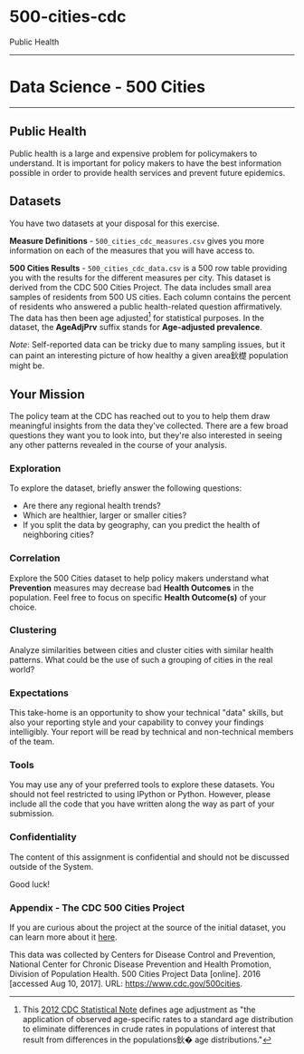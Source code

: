 # 500-cities-cdc
Public Health

---

# Data Science - 500 Cities

---

## Public Health

Public health is a large and expensive problem for policymakers to understand. It is important for policy makers to have the best information possible in order to provide health services and prevent future epidemics.

## Datasets
You have two datasets at your disposal for this exercise.

**Measure Definitions** - `500_cities_cdc_measures.csv` gives you more information on each of the measures that you will have access to.

**500 Cities Results** - `500_cities_cdc_data.csv` is a 500 row table providing you with the results for the different measures per city. This dataset is derived from the CDC 500 Cities Project. The data includes small area samples of residents from 500 US cities. Each column contains the percent of residents who answered a public health-related question affirmatively. The data has then been age adjusted[^1] for statistical purposes. In the dataset, the **AgeAdjPrv** suffix stands for **Age-adjusted prevalence**.

*Note*:  Self-reported data can be tricky due to many sampling issues, but it can paint an interesting picture of how healthy a given area鈥檚 population might be.

[^1]: This [2012 CDC Statistical Note](https://www.cdc.gov/nchs/data/statnt/statnt20.pdf) defines age adjustment as "the application of observed age-specific rates to a standard age distribution to eliminate differences in crude rates in populations of interest that result from differences in the populations鈥� age distributions."


## Your Mission
The policy team at the CDC has reached out to you to help them draw meaningful insights from the data they've collected. There are a few broad questions they want you to look into, but they're also interested in seeing any other patterns revealed in the course of your analysis.
### Exploration
To explore the dataset, briefly answer the following questions:

- Are there any regional health trends?
- Which are healthier, larger or smaller cities?
- If you split the data by geography, can you predict the health of neighboring cities?

### Correlation
Explore the 500 Cities dataset to help policy makers understand what **Prevention** measures may decrease bad **Health Outcomes** in the population. Feel free to focus on specific **Health Outcome(s)** of your choice.

### Clustering
Analyze similarities between cities and cluster cities with similar health patterns.
What could be the use of such a grouping of cities in the real world?


### Expectations
This take-home is an opportunity to show your technical "data" skills, but also your reporting style and your capability to convey your findings intelligibly. Your report will be read by technical and non-technical members of the team.

### Tools
You may use any of your preferred tools to explore these datasets. You should not feel restricted to using IPython or Python. However, please include all the code that you have written along the way as part of your submission.

### Confidentiality
The content of this assignment is confidential and should not be discussed outside of the System.

Good luck!


### Appendix - The CDC 500 Cities Project
If you are curious about the project at the source of the initial dataset, you can learn more about it [here](https://www.cdc.gov/500cities/about.htm).

This data was collected by Centers for Disease Control and Prevention, National Center for Chronic Disease Prevention and Health Promotion, Division of Population Health. 500 Cities Project Data [online]. 2016 [accessed Aug 10, 2017]. URL: https://www.cdc.gov/500cities.
